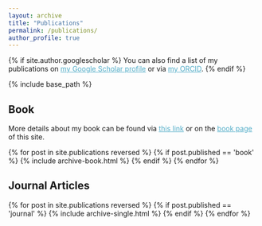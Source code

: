 ```yaml
---
layout: archive
title: "Publications"
permalink: /publications/
author_profile: true
---
```


{% if site.author.googlescholar %}
  You can also find a list of my publications on <a href="{{site.author.googlescholar}}" style="color:#52adc8;">my Google Scholar profile</a> or via <a href="{{site.author.orcid}}" style="color:#52adc8;">my ORCID</a>.
{% endif %}

{% include base_path %}

<h2> Book </h2>

More details about my book can be found via <a href="https://link.springer.com/book/9783031620201" style="color:#52adc8;">this link</a> or on the <a href="/book" style="color:#52adc8;">book page</a> of this site.

{% for post in site.publications reversed %}
  {% if post.published == 'book' %}
    {% include archive-book.html %}
  {% endif %}
{% endfor %}

<!---
<h2> Preprints </h2>

{% for post in site.publications reversed %}
  {% if post.published == 'preprint' %}
    {% include archive-preprint.html %}
  {% endif %}
{% endfor %}
--->

<h2> Journal Articles </h2>

{% for post in site.publications reversed %}
  {% if post.published == 'journal' %}
    {% include archive-single.html %}
  {% endif %}
{% endfor %}
